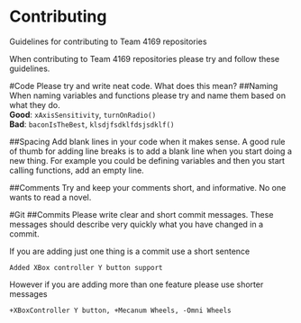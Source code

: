 # Contributing
Guidelines for contributing to Team 4169 repositories  

When contributing to Team 4169 repositories please try and follow these guidelines. 

#Code
Please try and write neat code. What does this mean?
##Naming
When naming variables and functions please try and name them based on what they do.  
**Good**: `xAxisSensitivity`, `turnOnRadio()`  
**Bad**: `baconIsTheBest`, `klsdjfsdklfdsjsdklf()`

##Spacing
Add blank lines in your code when it makes sense. A good rule of thumb for adding line breaks is to add a blank line when you start doing a new thing. For example you could be defining variables and then you start calling functions, add an empty line.

##Comments
Try and keep your comments short, and informative. No one wants to read a novel.

#Git
##Commits
Please write clear and short commit messages. These messages should describe very quickly what you have changed in a commit.  

If you are adding just one thing is a commit use a short sentence
```
Added XBox controller Y button support
```
However if you are adding more than one feature please use shorter messages
```
+XBoxController Y button, +Mecanum Wheels, -Omni Wheels
```
